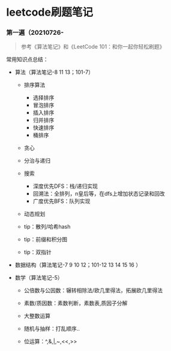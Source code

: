 # leetcode刷题笔记

### 第一遍（20210726-

> 参考《算法笔记》和《LeetCode 101：和你一起你轻松刷题》

常用知识点总结：

* 算法（算法笔记-8 11 13；101-7）

  * 排序算法

    * 选择排序
    * 冒泡排序
    * 插入排序
    * 归并排序
    * 快速排序
    * 桶排序
  * 贪心
  * 分治与递归
  * 搜索
    * 深度优先DFS：栈/递归实现
    * 回溯法：全排列，n皇后等，在dfs上增加状态记录和回改
    * 广度优先BFS：队列实现
  * 动态规划
  * tip：散列/哈希hash
  * tip：前缀和积分图
  * tip：双指针
  
* 数据结构（算法笔记-7 9 10 12；101-12 13 14 15 16 ）

* 数学（算法笔记-5）

  * 公倍数与公因数：辗转相除法/欧几里得法，拓展欧几里得法
  
  * 素数/质因数：素数判断，素数表,质因子分解
  
  * 大整数运算
  
  * 随机与抽样：打乱顺序..
  
  * 位运算：^,&,|,~,<<,>>
  
    
  
    
  
  
  
  
  
  
  

